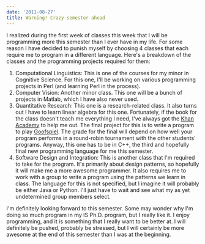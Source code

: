 ```yaml
---
date: '2011-08-27'
title: Warning! Crazy semester ahead
---
```


<p>I realized during the first week of classes this week that I will be programming more this semester than I ever have in my life. For some reason I have decided to punish myself by choosing 4 classes that each require me to program in a different language. Here's a breakdown of the classes and the programming projects required for them:</p>
<ol>
<li>Computational Linguistics: This is one of the courses for my minor in Cognitive Science. For this one, I'll be working on various programming projects in Perl (and learning Perl in the process).</li>
<li>Computer Vision: Another minor class. This one will be a bunch of projects in Matlab, which I have also never used.</li>
<li>Quantitative Research: This one is a research-related class. It also turns out I have to learn linear algebra for this one. Fortunately, if the book for the class doesn't teach me everything I need, I've always got the <a href="https://www.khanacademy.org#linear-algebra">Khan Academy</a> to help me out. The final project for this is to write a program to play <a href="https://en.wikipedia.org/wiki/Goofspiel">Goofspiel</a>. The grade for the final will depend on how well your program performs in a round-robin tournament with the other students' programs. Anyway, this one has to be in C++, the third and hopefully final new programming language for me this semester.</li>
<li>Software Design and Integration: This is another class that I'm required to take for the program. It's primarily about design patterns, so hopefully it will make me a more awesome programmer. It also requires me to work with a group to write a program using the patterns we learn in class. The language for this is not specified, but I imagine it will probably be either Java or Python. I'll just have to wait and see what my as yet undetermined group members select.</li>
</ol>

<p>I'm definitely looking forward to this semester. Some may wonder why I'm doing so much program in my IS Ph.D. program, but I really like it. I enjoy programming, and it is something that I really want to be better at. I will definitely be pushed, probably be stressed, but I will certainly be more awesome at the end of this semester than I was at the beginning.</p>
